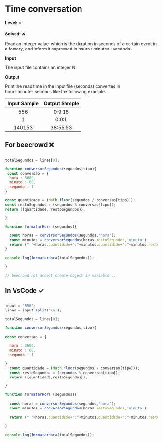 # Time conversation 

**Level:** :star:

**Solved:** ❌

Read an integer value, which is the duration in seconds of a certain event in a factory, and inform it expressed in hours : minutes : seconds .

**Input**

The input file contains an integer N.

**Output** 

Print the read time in the input file (seconds) converted in hours:minutes:seconds like the following example.

| Input Sample	| Output Sample |
|:--:|:--:|
|556 | 0:9:16 |
|1 | 0:0:1 |
| 140153 | 38:55:53 |

## For beecrowd ❌

```javascript

totalSegundos = lines[0];

function conversorSegundos(segundos,tipo){
 const conversao = { 
  hora : 3600,
  minuto : 60,
  segundo : 1
}

const quantidade = (Math.floor(segundos / conversao[tipo]));
const restoSegundos = (segundos % conversao[tipo]);
return ({quantidade, restoSegundos});

}

function formatarHora (segundos){

  const horas = conversorSegundos(segundos,'hora');
  const minutos = conversorSegundos(horas.restoSegundos,'minuto');  
  return (" "+horas.quantidade+":"+minutos.quantidade+":"+minutos.restoSegundos);  
}

console.log(formatarHora(totalSegundos));

}

// beecrowd not accept create object in variable ..

```

## In VsCode ✓

```javascript 

input = '556';
lines = input.split('\n');

totalSegundos = lines[0];

function conversorSegundos(segundos,tipo){
 
const conversao = {
   
  hora : 3600,
  minuto : 60,
  segundo : 1

}
  const quantidade = (Math.floor(segundos / conversao[tipo]));
  const restoSegundos = (segundos % conversao[tipo]);
  return ({quantidade,restoSegundos});

}

function formatarHora (segundos){
  
  const horas = conversorSegundos(segundos,'hora');
  const minutos = conversorSegundos(horas.restoSegundos,'minuto');
  
  return (" "+horas.quantidade+":"+minutos.quantidade+":"+minutos.restoSegundos);
  
}

console.log(formatarHora(totalSegundos));

```
